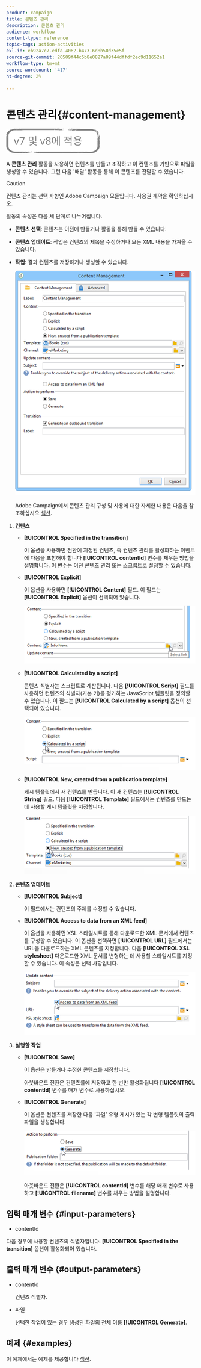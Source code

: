 ```yaml
---
product: campaign
title: 콘텐츠 관리
description: 콘텐츠 관리
audience: workflow
content-type: reference
topic-tags: action-activities
exl-id: eb92a7c7-edfa-4062-b473-6d8b50d35e5f
source-git-commit: 20509f44c5b8e0827a09f44dffdf2ec9d11652a1
workflow-type: tm+mt
source-wordcount: '417'
ht-degree: 2%

---
```


# 콘텐츠 관리{#content-management}

![](../../assets/common.svg)

A **콘텐츠 관리** 활동을 사용하면 컨텐츠를 만들고 조작하고 이 컨텐츠를 기반으로 파일을 생성할 수 있습니다. 그런 다음 &#39;배달&#39; 활동을 통해 이 콘텐츠를 전달할 수 있습니다.

>[!CAUTION]
>
>컨텐츠 관리는 선택 사항인 Adobe Campaign 모듈입니다. 사용권 계약을 확인하십시오.

활동의 속성은 다음 세 단계로 나누어집니다.

* **콘텐츠 선택**: 콘텐츠는 이전에 만들거나 활동을 통해 만들 수 있습니다.
* **콘텐츠 업데이트**: 작업은 컨텐츠의 제목을 수정하거나 모든 XML 내용을 가져올 수 있습니다.
* **작업**: 결과 컨텐츠를 저장하거나 생성할 수 있습니다.

   ![](assets/content_mgmt_edit.png)

   Adobe Campaign에서 콘텐츠 관리 구성 및 사용에 대한 자세한 내용은 다음을 참조하십시오 [섹션](../../delivery/using/about-content-management.md).

1. **컨텐츠**

   * **[!UICONTROL Specified in the transition]**

      이 옵션을 사용하면 전환에 지정된 컨텐츠, 즉 컨텐츠 관리를 활성화하는 이벤트에 다음을 포함해야 합니다 **[!UICONTROL contentId]** 변수를 채우는 방법을 설명합니다. 이 변수는 이전 콘텐츠 관리 또는 스크립트로 설정할 수 있습니다.

   * **[!UICONTROL Explicit]**

      이 옵션을 사용하면 **[!UICONTROL Content]** 필드. 이 필드는 **[!UICONTROL Explicit]** 옵션이 선택되어 있습니다.

      ![](assets/content_mgmt_explicit.png)

   * **[!UICONTROL Calculated by a script]**

      콘텐츠 식별자는 스크립트로 계산됩니다. 다음 **[!UICONTROL Script]** 필드를 사용하면 컨텐츠의 식별자(기본 키)를 평가하는 JavaScript 템플릿을 정의할 수 있습니다. 이 필드는 **[!UICONTROL Calculated by a script]** 옵션이 선택되어 있습니다.

      ![](assets/content_mgmt_script.png)

   * **[!UICONTROL New, created from a publication template]**

      게시 템플릿에서 새 컨텐츠를 만듭니다. 이 새 컨텐츠는 **[!UICONTROL String]** 필드. 다음 **[!UICONTROL Template]** 필드에서는 컨텐츠를 만드는 데 사용할 게시 템플릿을 지정합니다.

      ![](assets/content_mgmt_new.png)

1. **콘텐츠 업데이트**

   * **[!UICONTROL Subject]**

      이 필드에서는 컨텐츠의 주제를 수정할 수 있습니다.

   * **[!UICONTROL Access to data from an XML feed]**

      이 옵션을 사용하면 XSL 스타일시트를 통해 다운로드한 XML 문서에서 컨텐츠를 구성할 수 있습니다. 이 옵션을 선택하면 **[!UICONTROL URL]** 필드에서는 URL을 다운로드하는 XML 콘텐츠를 지정합니다. 다음 **[!UICONTROL XSL stylesheet]** 다운로드한 XML 문서를 변형하는 데 사용할 스타일시트를 지정할 수 있습니다. 이 속성은 선택 사항입니다.

      ![](assets/content_mgmt_xmlcontent.png)

1. **실행할 작업**

   * **[!UICONTROL Save]**

      이 옵션은 만들거나 수정한 콘텐츠를 저장합니다.

      아웃바운드 전환은 컨텐츠를에 저장하고 한 번만 활성화됩니다 **[!UICONTROL contentId]** 변수를 매개 변수로 사용하십시오.

   * **[!UICONTROL Generate]**

      이 옵션은 컨텐츠를 저장한 다음 &#39;파일&#39; 유형 게시가 있는 각 변형 템플릿의 출력 파일을 생성합니다.

      ![](assets/content_mgmt_generate.png)

      아웃바운드 전환은 **[!UICONTROL contentId]** 변수를 해당 매개 변수로 사용하고 **[!UICONTROL filename]** 변수를 채우는 방법을 설명합니다.

## 입력 매개 변수 {#input-parameters}

* contentId

다음 경우에 사용할 컨텐츠의 식별자입니다. **[!UICONTROL Specified in the transition]** 옵션이 활성화되어 있습니다.

## 출력 매개 변수 {#output-parameters}

* contentId

   컨텐츠 식별자.

* 파일

   선택한 작업이 있는 경우 생성된 파일의 전체 이름 **[!UICONTROL Generate]**.

## 예제 {#examples}

이 예제에서는 예제를 제공합니다 [섹션](../../delivery/using/automating-via-workflows.md#examples).
